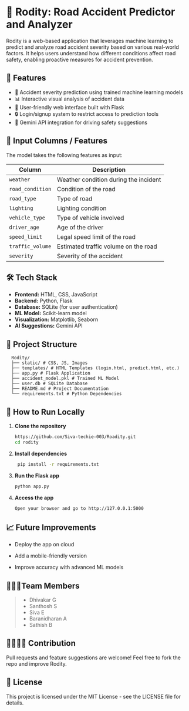 # 🚦 Rodity: Road Accident Predictor and Analyzer

Rodity is a web-based application that leverages machine learning to predict and analyze road accident severity based on various real-world factors. It helps users understand how different conditions affect road safety, enabling proactive measures for accident prevention.

## 🧠 Features

- 🚗 Accident severity prediction using trained machine learning models
- 📊 Interactive visual analysis of accident data
- 🧾 User-friendly web interface built with Flask
- 🔒 Login/signup system to restrict access to prediction tools
- 🤖 Gemini API integration for driving safety suggestions

## 🧾 Input Columns / Features

The model takes the following features as input:

| Column           | Description                                 |
|------------------|---------------------------------------------|
| `weather`        | Weather condition during the incident       |
| `road_condition` | Condition of the road                       |
| `road_type`      | Type of road                                |
| `lighting`       | Lighting condition                          |
| `vehicle_type`   | Type of vehicle involved                    |
| `driver_age`     | Age of the driver                           |
| `speed_limit`    | Legal speed limit of the road               |
| `traffic_volume` | Estimated traffic volume on the road        |
| `severity`       | Severity of the accident                    |

## 🛠️ Tech Stack

- **Frontend:** HTML, CSS, JavaScript
- **Backend:** Python, Flask
- **Database:** SQLite (for user authentication)
- **ML Model:** Scikit-learn model
- **Visualization:** Matplotlib, Seaborn
- **AI Suggestions:** Gemini API

## 📁 Project Structure
      
      Rodity/
      ├── static/ # CSS, JS, Images
      ├── templates/ # HTML Templates (login.html, predict.html, etc.)
      ├── app.py # Flask Application
      ├── accident_model.pkl # Trained ML Model
      ├── user.db # SQLite Database
      ├── README.md # Project Documentation
      └── requirements.txt # Python Dependencies


## 🚀 How to Run Locally


1. **Clone the repository**
   ```bash
   https://github.com/Siva-techie-003/Roadity.git
   cd rodity

2. **Install dependencies**
   ```bash
    pip install -r requirements.txt

3. **Run the Flask app**
    ```bash
    python app.py

4. **Access the app**
    ```bash
   Open your browser and go to http://127.0.0.1:5000

## 📈 Future Improvements
  - Deploy the app on cloud 

  - Add a mobile-friendly version

  - Improve accuracy with advanced ML models 

## 👨🏻‍💻Team Members
>  - Dhivakar G
>  - Santhosh S
>  - Siva E
>  - Baranidharan A
>  - Sathish B
  
## 🫱🏻‍🫲🏻 Contribution
Pull requests and feature suggestions are welcome! Feel free to fork the repo and improve Rodity.

## 📄 License
This project is licensed under the MIT License - see the LICENSE file for details.
